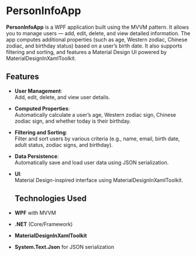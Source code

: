 # PersonInfoApp
**PersonInfoApp** is a WPF application built using the MVVM pattern. It allows you to manage users — add, edit, delete, and view detailed information. The app computes additional properties (such as age, Western zodiac, Chinese zodiac, and birthday status) based on a user’s birth date. It also supports filtering and sorting, and features a Material Design UI powered by MaterialDesignInXamlToolkit.
## Features

- **User Management**:  
  Add, edit, delete, and view user details.
  
- **Computed Properties**:  
  Automatically calculate a user’s age, Western zodiac sign, Chinese zodiac sign, and whether today is their birthday.

- **Filtering and Sorting**:  
  Filter and sort users by various criteria (e.g., name, email, birth date, adult status, zodiac signs, and birthday).

- **Data Persistence**:  
  Automatically save and load user data using JSON serialization.

- **UI**:  
  Material Design-inspired interface using MaterialDesignInXamlToolkit.

  ## Technologies Used

- **WPF** with MVVM
- **.NET** (Core/Framework)
- **MaterialDesignInXamlToolkit**
- **System.Text.Json** for JSON serialization
